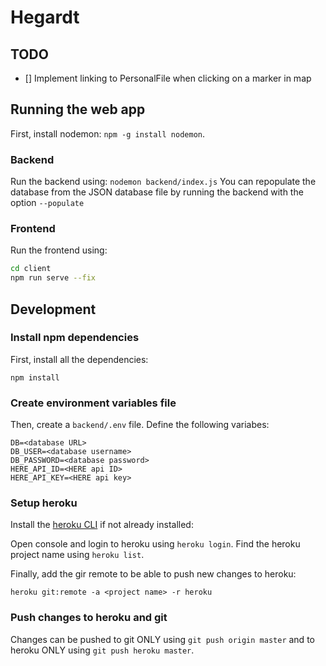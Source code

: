 # Hegardt

## TODO
- [] Implement linking to PersonalFile when clicking on a marker in map


## Running the web app

First, install nodemon: `npm -g install nodemon`. 

### Backend
Run the backend using: `nodemon backend/index.js`
You can repopulate the database from the JSON database file by running the backend with the option `--populate`

### Frontend
Run the frontend using: 

```bash
cd client
npm run serve --fix
```

## Development

### Install npm dependencies
First, install all the dependencies:
```npm
npm install
```
### Create environment variables file
Then, create a `backend/.env` file. Define the following variabes:
```
DB=<database URL>
DB_USER=<database username>
DB_PASSWORD=<database password>
HERE_API_ID=<HERE api ID>
HERE_API_KEY=<HERE api key>
```

### Setup heroku
Install the [heroku CLI](https://devcenter.heroku.com/articles/heroku-cli) if not already installed: 

Open console and login to heroku using `heroku login`. Find the heroku project name using `heroku list`.

Finally, add the gir remote to be able to push new changes to heroku:

```
heroku git:remote -a <project name> -r heroku
```

### Push changes to heroku and git

Changes can be pushed to git ONLY using `git push origin master` and to heroku ONLY using `git push heroku master`.
